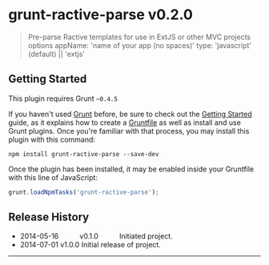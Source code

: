 # grunt-ractive-parse v0.2.0

> Pre-parse Ractive templates for use in ExtJS or other MVC projects
 options 
 appName: 'name of your app (no spaces)' 
 type: 'javascript' (default) || 'extjs'



## Getting Started
This plugin requires Grunt `~0.4.5`

If you haven't used [Grunt](http://gruntjs.com/) before, be sure to check out the [Getting Started](http://gruntjs.com/getting-started) guide, as it explains how to create a [Gruntfile](http://gruntjs.com/sample-gruntfile) as well as install and use Grunt plugins. Once you're familiar with that process, you may install this plugin with this command:

```shell
npm install grunt-ractive-parse --save-dev
```

Once the plugin has been installed, it may be enabled inside your Gruntfile with this line of JavaScript:

```js
grunt.loadNpmTasks('grunt-ractive-parse');
```




## Release History

 * 2014-05-16   v0.1.0   Initiated project.
 * 2014-07-01   v1.0.0   Initial release of project.

---
